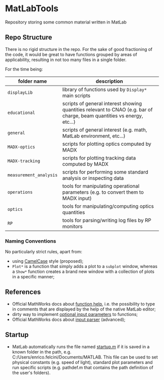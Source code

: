 # MatLabTools
Repository storing some common material written in MatLab

## Repo Structure
There is no rigid structure in the repo. For the sake of good fractioning of the code, it would be great to have functions grouped by areas of applicability, resulting in not too many files in a single folder.

For the time being:

| folder name | description |
|-----|-----|
| `displayLib` | library of functions used by `Display*` main scripts |
| `educational` | scripts of general interest showing quantities relevant to CNAO (e.g. bar of charge, beam quantities vs energy, etc...) |
| `general` | scripts of general interest (e.g. math, MatLab environment, etc...) |
| `MADX-optics` | scripts for plotting optics computed by MADX |
| `MADX-tracking` | scripts for plotting tracking data computed by MADX |
| `measurement_analysis` | scripts for performing some standard analysis or inspecting data |
| `operations` | tools for manipulating operational parameters (e.g. to convert them to MADX input) |
| `optics` | tools for manipulating/computing optics quantities |
| `RP` | tools for parsing/writing log files by RP monitors |

### Naming Conventions
No particularly strict rules, apart from:
* using [CamelCase](https://en.wikipedia.org/wiki/Camel_case "CamelCase") style (proposed);
* `Plot*` is a function that simply adds a plot to a `subplot` window, whereas a `Show*` function creates a brand new window with a collection of plots in a specific manner;

## References
* Official MathWorks docs about [function help](https://it.mathworks.com/help/matlab/matlab_prog/add-help-for-your-program.html "help functions"), i.e. the possibility to type in comments that are displayed by the help of the native MatLab editor;
* dirty way to implement [optional input parameters](https://it.mathworks.com/matlabcentral/answers/164496-how-to-create-an-optional-input-parameter-with-special-name "optional input parameters") to functions;
* Official MathWorks docs about [input parser](https://it.mathworks.com/help/matlab/ref/inputparser.html "input parser") (advanced);

## Startup
* MatLab automatically runs the file named [startup.m](https://it.mathworks.com/help/matlab/ref/startup.html)  if it is saved in a known folder in the path, e.g. C:/Users/enrico.felcini/Documents/MATLAB. This file can be used to set physical constants (e.g. speed of light), standard plot parameters and run specific scripts (e.g. pathdef.m that contains the path definition of the user's folders).

